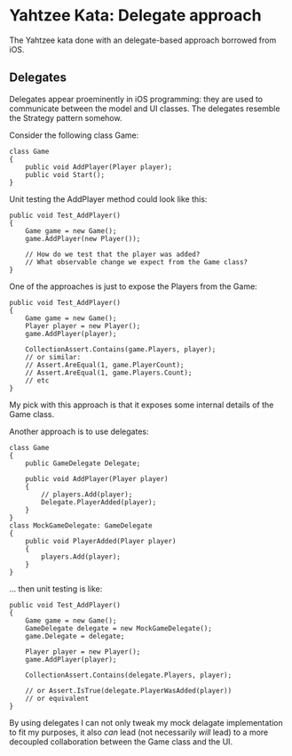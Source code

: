 Yahtzee Kata: Delegate approach
===============================

The Yahtzee kata done with an delegate-based approach borrowed from iOS.

Delegates
---------

Delegates appear proeminently in iOS programming: they are used to communicate between the model and UI classes. The delegates resemble the Strategy pattern somehow.

Consider the following class Game:

    class Game
    {
        public void AddPlayer(Player player);
        public void Start();
    }
    
Unit testing the AddPlayer method could look like this:

    public void Test_AddPlayer()
    {
        Game game = new Game();
        game.AddPlayer(new Player());
        
        // How do we test that the player was added?
        // What observable change we expect from the Game class?
    }

One of the approaches is just to expose the Players from the Game:

    public void Test_AddPlayer()
    {
        Game game = new Game();
        Player player = new Player();
        game.AddPlayer(player);
        
        CollectionAssert.Contains(game.Players, player);
        // or similar:
        // Assert.AreEqual(1, game.PlayerCount);
        // Assert.AreEqual(1, game.Players.Count);
        // etc
    }

My pick with this approach is that it exposes some internal details of the Game class.

Another approach is to use delegates:

    class Game
    {
        public GameDelegate Delegate;
        
        public void AddPlayer(Player player)
        {
            // players.Add(player);
            Delegate.PlayerAdded(player);
        }
    }
    class MockGameDelegate: GameDelegate
    {
        public void PlayerAdded(Player player)
        {
            players.Add(player);
        }
    }

... then unit testing is like:

    public void Test_AddPlayer()
    {
        Game game = new Game();
        GameDelegate delegate = new MockGameDelegate();
        game.Delegate = delegate;
        
        Player player = new Player();
        game.AddPlayer(player);
        
        CollectionAssert.Contains(delegate.Players, player);
        
        // or Assert.IsTrue(delegate.PlayerWasAdded(player))
        // or equivalent
    }

By using delegates I can not only tweak my mock delagate implementation to fit my purposes, it also *can* lead (not necessarily *will* lead) to a more decoupled collaboration between the Game class and the UI.

